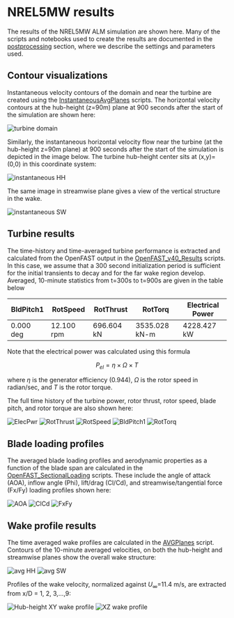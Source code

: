# NREL5MW results

The results of the NREL5MW ALM simulation are shown here.  Many of the scripts and notebooks used to create the results are documented in the [postprocessing](../postprocessing/README.md) section, where we describe the settings and parameters used.

## Contour visualizations

Instantaneous velocity contours of the domain and near the turbine are created using the [InstantaneousAvgPlanes](../postprocessing/InstantaneousAvgPlanes.ipynb) scripts.
The horizontal velocity contours at the hub-height (z=90m) plane at 900 seconds after the start of the simulation are shown here:

![turbine domain](images/XYdomain_INST_15900.png)

Similarly, the instantaneous horizontal velocity flow near the turbine (at the hub-height z=90m plane) at 900 seconds after the start of the simulation is depicted in the image below.  The turbine hub-height center sits at (x,y)=(0,0) in this coordinate system:

![instantaneous HH](images/turbineHH_INST_15900.png)

The same image in streamwise plane gives a view of the vertical structure in the wake.

![instantaneous SW](images/turbineSW_INST_15900.png)

## Turbine results

The time-history and time-averaged turbine performance is extracted and calculated from the OpenFAST output in the [OpenFAST_v40_Results](../postprocessing/OpenFAST_v40_Results.ipynb) scripts.  In this case, we assume that a 300 second initialization period is sufficient for the initial transients to decay and for the far wake region develop.  Averaged, 10-minute statistics from t=300s to t=900s are given in the table below

|BldPitch1    |RotSpeed    |RotThrust  |RotTorq       |Electrical Power|
|---          | ----       |---        |---           |--- |
|0.000 deg    |12.100 rpm  |696.604 kN |3535.028 kN-m |4228.427 kW  |

Note that the electrical power was calculated using this formula

$$
P_{el} = \eta \times \Omega \times  T
$$

where $\eta$ is the generator efficiency (0.944), $\Omega$ is the rotor speed in radian/sec, and $T$ is the rotor torque.

The full time history of the turbine power, rotor thrust, rotor speed, blade pitch, and rotor torque are also shown here:

![ElecPwr](images/OpenFAST_T0_ElecPwr.png)
![RotThrust](images/OpenFAST_T0_RotThrust.png)
![RotSpeed](images/OpenFAST_T0_RotSpeed.png)
![BldPitch1](images/OpenFAST_T0_BldPitch1.png)
![RotTorq](images/OpenFAST_T0_RotTorq.png)

## Blade loading profiles

The averaged blade loading profiles and aerodynamic properties as a function of the blade span are calculated in the [OpenFAST_SectionalLoading](../postprocessing/OpenFAST_SectionalLoading.ipynb) scripts.  These include the angle of attack (AOA), inflow angle (Phi), lift/drag (Cl/Cd), and streamwise/tangential force (Fx/Fy) loading profiles shown here:

![AOA](images/OpenFAST_T0_AOA.png)
![ClCd](images/OpenFAST_T0_ClCd.png)
![FxFy](images/OpenFAST_T0_FxFy.png)


## Wake profile results

The time averaged wake profiles are calculated in the [AVGPlanes](../postprocessing/AVGPlanes.ipynb) script.  Contours of the 10-minute averaged velocities, on both the hub-height and streamwise planes show the overall wake structure:

![avg HH](images/turbineHH_AVG_300_900.png)
![avg SW](images/turbineSW_AVG_300_900.png)

Profiles of the wake velocity, normalized against $U_\infty$=11.4 m/s, are extracted from x/D = 1, 2, 3,...,9: 

![Hub-height XY wake profile](images/WakeProfile_XY_300_900.png)
![XZ wake profile](images/WakeProfile_XZ_300_900.png)
